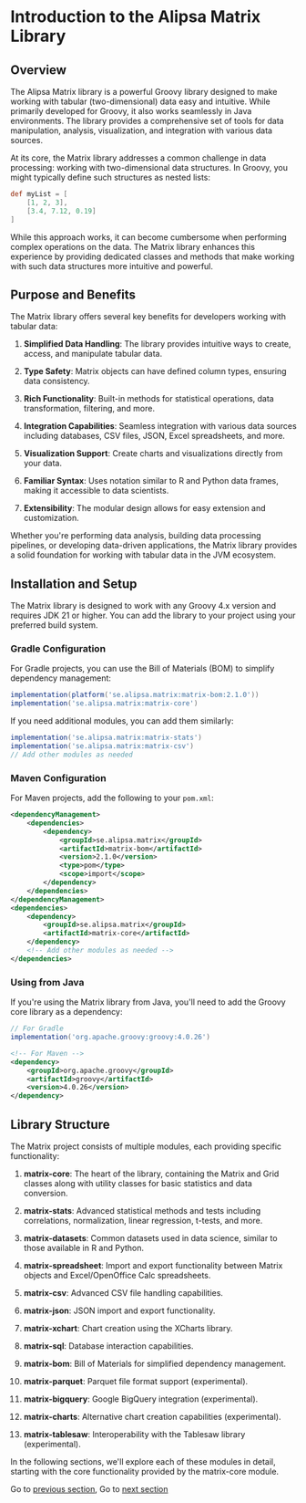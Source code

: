 # Introduction to the Alipsa Matrix Library

## Overview

The Alipsa Matrix library is a powerful Groovy library designed to make working with tabular (two-dimensional) data easy and intuitive. While primarily developed for Groovy, it also works seamlessly in Java environments. The library provides a comprehensive set of tools for data manipulation, analysis, visualization, and integration with various data sources.

At its core, the Matrix library addresses a common challenge in data processing: working with two-dimensional data structures. In Groovy, you might typically define such structures as nested lists:

```groovy
def myList = [
    [1, 2, 3],
    [3.4, 7.12, 0.19]
]
```

While this approach works, it can become cumbersome when performing complex operations on the data. The Matrix library enhances this experience by providing dedicated classes and methods that make working with such data structures more intuitive and powerful.

## Purpose and Benefits

The Matrix library offers several key benefits for developers working with tabular data:

1. **Simplified Data Handling**: The library provides intuitive ways to create, access, and manipulate tabular data.

2. **Type Safety**: Matrix objects can have defined column types, ensuring data consistency.

3. **Rich Functionality**: Built-in methods for statistical operations, data transformation, filtering, and more.

4. **Integration Capabilities**: Seamless integration with various data sources including databases, CSV files, JSON, Excel spreadsheets, and more.

5. **Visualization Support**: Create charts and visualizations directly from your data.

6. **Familiar Syntax**: Uses notation similar to R and Python data frames, making it accessible to data scientists.

7. **Extensibility**: The modular design allows for easy extension and customization.

Whether you're performing data analysis, building data processing pipelines, or developing data-driven applications, the Matrix library provides a solid foundation for working with tabular data in the JVM ecosystem.

## Installation and Setup

The Matrix library is designed to work with any Groovy 4.x version and requires JDK 21 or higher. You can add the library to your project using your preferred build system.

### Gradle Configuration

For Gradle projects, you can use the Bill of Materials (BOM) to simplify dependency management:

```groovy
implementation(platform('se.alipsa.matrix:matrix-bom:2.1.0'))
implementation('se.alipsa.matrix:matrix-core')
```

If you need additional modules, you can add them similarly:

```groovy
implementation('se.alipsa.matrix:matrix-stats')
implementation('se.alipsa.matrix:matrix-csv')
// Add other modules as needed
```

### Maven Configuration

For Maven projects, add the following to your `pom.xml`:

```xml
<dependencyManagement>
    <dependencies>
        <dependency>
            <groupId>se.alipsa.matrix</groupId>
            <artifactId>matrix-bom</artifactId>
            <version>2.1.0</version>
            <type>pom</type>
            <scope>import</scope>
        </dependency>
    </dependencies>
</dependencyManagement>
<dependencies>
    <dependency>
        <groupId>se.alipsa.matrix</groupId>
        <artifactId>matrix-core</artifactId>
    </dependency>
    <!-- Add other modules as needed -->
</dependencies>
```

### Using from Java

If you're using the Matrix library from Java, you'll need to add the Groovy core library as a dependency:

```groovy
// For Gradle
implementation('org.apache.groovy:groovy:4.0.26')
```

```xml
<!-- For Maven -->
<dependency>
    <groupId>org.apache.groovy</groupId>
    <artifactId>groovy</artifactId>
    <version>4.0.26</version>
</dependency>
```

## Library Structure

The Matrix project consists of multiple modules, each providing specific functionality:

1. **matrix-core**: The heart of the library, containing the Matrix and Grid classes along with utility classes for basic statistics and data conversion.

2. **matrix-stats**: Advanced statistical methods and tests including correlations, normalization, linear regression, t-tests, and more.

3. **matrix-datasets**: Common datasets used in data science, similar to those available in R and Python.

4. **matrix-spreadsheet**: Import and export functionality between Matrix objects and Excel/OpenOffice Calc spreadsheets.

5. **matrix-csv**: Advanced CSV file handling capabilities.

6. **matrix-json**: JSON import and export functionality.

7. **matrix-xchart**: Chart creation using the XCharts library.

8. **matrix-sql**: Database interaction capabilities.

9. **matrix-bom**: Bill of Materials for simplified dependency management.

10. **matrix-parquet**: Parquet file format support (experimental).

11. **matrix-bigquery**: Google BigQuery integration (experimental).

12. **matrix-charts**: Alternative chart creation capabilities (experimental).

13. **matrix-tablesaw**: Interoperability with the Tablesaw library (experimental).

In the following sections, we'll explore each of these modules in detail, starting with the core functionality provided by the matrix-core module.

Go to [previous section](outline.md), Go to [next section](2-matrix-core.md)

